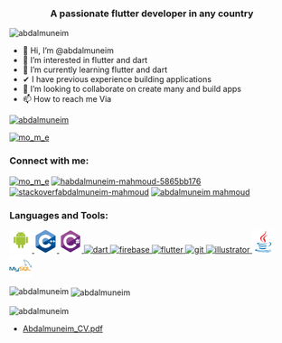 <h3 align="center">A passionate flutter developer in any country </h3>
<p align="left"> <img src="https://komarev.com/ghpvc/?username=abdalmuneim&label=Profile%20views&color=0e75b6&style=flat" alt="abdalmuneim" /> </p>

- 👋 Hi, I’m @abdalmuneim
- 👀 I’m interested in flutter and dart
- 🌱 I’m currently learning flutter and dart
- ✔  I have previous experience building applications
- 💞️ I’m looking to collaborate on create many and build apps
- 📫 How to reach me Via

<p align="left"> <a href="https://github.com/ryo-ma/github-profile-trophy"><img src="https://github-profile-trophy.vercel.app/?username=abdalmuneim" alt="abdalmuneim" /></a> </p>

<p align="left"> <a href="https://twitter.com/mo_m_e" target="blank"><img src="https://img.shields.io/twitter/follow/mo_m_e?logo=twitter&style=for-the-badge" alt="mo_m_e" /></a> </p>

<h3 align="left">Connect with me:</h3>
<p align="left">
<a href="https://twitter.com/mo_m_e" target="blank"><img align="center" src="https://raw.githubusercontent.com/rahuldkjain/github-profile-readme-generator/master/src/images/icons/Social/twitter.svg" alt="mo_m_e" height="30" width="40" /></a>
<a href="https://linkedin.com/in/habdalmuneim-mahmoud-5865bb176" target="blank"><img align="center" src="https://raw.githubusercontent.com/rahuldkjain/github-profile-readme-generator/master/src/images/icons/Social/linked-in-alt.svg" alt="habdalmuneim-mahmoud-5865bb176" height="30" width="40" /></a>
<a href="https://stackoverflow.com/users/stackoverfabdalmuneim-mahmoud" target="blank"><img align="center" src="https://raw.githubusercontent.com/rahuldkjain/github-profile-readme-generator/master/src/images/icons/Social/stack-overflow.svg" alt="stackoverfabdalmuneim-mahmoud" height="30" width="40" /></a>
<a href="https://fb.com/abdalmuneim mahmoud" target="blank"><img align="center" src="https://raw.githubusercontent.com/rahuldkjain/github-profile-readme-generator/master/src/images/icons/Social/facebook.svg" alt="abdalmuneim mahmoud" height="30" width="40" /></a>
</p>

<h3 align="left">Languages and Tools:</h3>
<p align="left"> <a href="https://developer.android.com" target="_blank" rel="noreferrer"> <img src="https://raw.githubusercontent.com/devicons/devicon/master/icons/android/android-original-wordmark.svg" alt="android" width="40" height="40"/> </a> <a href="https://www.w3schools.com/cpp/" target="_blank" rel="noreferrer"> <img src="https://raw.githubusercontent.com/devicons/devicon/master/icons/cplusplus/cplusplus-original.svg" alt="cplusplus" width="40" height="40"/> </a> <a href="https://www.w3schools.com/cs/" target="_blank" rel="noreferrer"> <img src="https://raw.githubusercontent.com/devicons/devicon/master/icons/csharp/csharp-original.svg" alt="csharp" width="40" height="40"/> </a> <a href="https://dart.dev" target="_blank" rel="noreferrer"> <img src="https://www.vectorlogo.zone/logos/dartlang/dartlang-icon.svg" alt="dart" width="40" height="40"/> </a> <a href="https://firebase.google.com/" target="_blank" rel="noreferrer"> <img src="https://www.vectorlogo.zone/logos/firebase/firebase-icon.svg" alt="firebase" width="40" height="40"/> </a> <a href="https://flutter.dev" target="_blank" rel="noreferrer"> <img src="https://www.vectorlogo.zone/logos/flutterio/flutterio-icon.svg" alt="flutter" width="40" height="40"/> </a> <a href="https://git-scm.com/" target="_blank" rel="noreferrer"> <img src="https://www.vectorlogo.zone/logos/git-scm/git-scm-icon.svg" alt="git" width="40" height="40"/> </a> <a href="https://www.adobe.com/in/products/illustrator.html" target="_blank" rel="noreferrer"> <img src="https://www.vectorlogo.zone/logos/adobe_illustrator/adobe_illustrator-icon.svg" alt="illustrator" width="40" height="40"/> </a> <a href="https://www.java.com" target="_blank" rel="noreferrer"> <img src="https://raw.githubusercontent.com/devicons/devicon/master/icons/java/java-original.svg" alt="java" width="40" height="40"/> </a> <a href="https://www.mysql.com/" target="_blank" rel="noreferrer"> <img src="https://raw.githubusercontent.com/devicons/devicon/master/icons/mysql/mysql-original-wordmark.svg" alt="mysql" width="40" height="40"/> </a> </p>

<p><img align="left" src="https://github-readme-stats.vercel.app/api/top-langs?username=abdalmuneim&show_icons=false&locale=en&layout=compact" alt="abdalmuneim" /></p>

<p>&nbsp;<img align="center" src="https://github-readme-stats.vercel.app/api?username=abdalmuneim&show_icons=false&locale=en" alt="abdalmuneim" /></p>

<p><img align="center" src="https://github-readme-streak-stats.herokuapp.com/?user=abdalmuneim&" alt="abdalmuneim" /></p>

-  [Abdalmuneim_CV.pdf](https://github.com/abdalmuneim/abdalmuneim/files/13257191/Flutter_developer_Abdalmuneim_CV.pdf)

